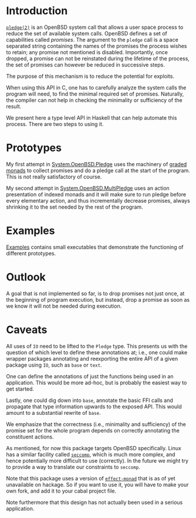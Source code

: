 # Introduction #

[`pledge(2)`](https://man.openbsd.org/pledge.2) is an OpenBSD system
call that allows a user space process to reduce the set of available
system calls. OpenBSD defines a set of capabilities called
_promises_. The argument to the `pledge` call is a space separated
string containing the names of the promises the process wishes to
retain; any promise not mentioned is disabled. Importantly, once
dropped, a promise can not be reinstated during the lifetime of the
process, the set of promises can however be reduced in successive
steps.

The purpose of this mechanism is to reduce the potential for exploits.

When using this API in C, one has to carefully analyze the system
calls the program will need, to find the minimal required set of
promises. Naturally, the compiler can not help in checking the
minimality or sufficiency of the result.

We present here a type level API in Haskell that can help automate
this process. There are two steps to using it.

# Prototypes #

My first attempt in
[System.OpenBSD.Pledge](https://github.com/cgohla/pledge/blob/main/src/System/OpenBSD/Pledge.hs)
uses the machinery of [graded
monads](https://ncatlab.org/nlab/show/graded+monad) to collect
promises and do a pledge call at the start of the program. This is not
really satisfactory of course.

My second attempt in
[System.OpenBSD.MultiPledge](https://github.com/cgohla/pledge/blob/main/src/System/OpenBSD/MultiPledge.hs)
uses an action presentation of indexed monads and it will make sure to
run pledge before every elementary action, and thus incrementally
decrease promises, always shrinking it to the set needed by the rest
of the program.

# Examples #

[Examples](https://github.com/cgohla/pledge/tree/main/examples)
contains small executables that demonstrate the functioning of
different prototypes.

# Outlook #

A goal that is not implemented so far, is to drop promises not just
once, at the beginning of program execution, but instead, drop a
promise as soon as we know it will not be needed during execution.

# Caveats #
All uses of `IO` need to be lifted to the `Pledge` type. This presents
us with the question of which level to define these annotations at;
i.e., one could make wrapper packages annotating and reexporting the
entire API of a given package using `IO`, such as `base` or `text`.

One can define the annotations of just the functions being used in an
application. This would be more ad-hoc, but is probably the easiest
way to get started.

Lastly, one could dig down into `base`, annotate the basic FFI calls
and propagate that type information upwards to the exposed API. This
would amount to a substantial rewrite of `base`.

We emphasize that the correctness (i.e., minimality and sufficiency)
of the promise set for the whole program depends on correctly
annotating the constituent actions.

As mentioned, for now this package targets OpenBSD specifically. Linux
has a similar facility called
[`seccomp`](https://www.man7.org/linux/man-pages//man2/seccomp.2.html),
which is much more complex, and hence potentially more difficult to
use (correctly). In the future we might try to provide a way to
translate our constraints to `seccomp`.

Note that this package uses a version of
[`effect-monad`](https://github.com/dorchard/effect-monad) that is as
of yet unavailable on hackage. So if you want to use it, you will have
to make your own fork, and add it to your cabal project file.

Note furthermore that this design has not actually been used in a
serious application.
